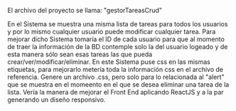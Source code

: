 El archivo del proyecto se llama: "gestorTareasCrud"

En el Sistema se muestra una misma lista de tareas para todos los usuarios y por lo mismo cualquier usuario puede modificar cualquier tarea.
Para mejorar dicho Sistema tomaría el ID de cada usuario para que al momento de traer la información de la BD contemple solo la del usuario logeado
y de esta manera sólo sean esas tareas las que pueda crear/ver/modificar/eliminar.
En este Sistema puse css en las mismas etiquetas, para mejorarlo metería toda la información css en el archivo de referencia.
Genere un archivo .css, pero solo para lo relacionada al "alert" que se muestra en el momeento en el que se desea eliminar una tarea de la lista.
Vería la manera de mejorar el Front End aplicando ReactJS y a la par generando un diseño responsivo. 